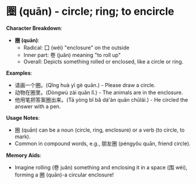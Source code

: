 # **圈 (quān) - circle; ring; to encircle**

**Character Breakdown**:  
- **圈 (quān)**:
   - Radical: 囗 (wéi) "enclosure" on the outside
   - Inner part: 卷 (juǎn) meaning "to roll up"
   - Overall: Depicts something rolled or enclosed, like a circle or ring.

**Examples**:  
- 请画一个圈。(Qǐng huà yī gè quān.) - Please draw a circle.  
- 动物在圈里。(Dòngwù zài quān lǐ.) - The animals are in the enclosure.  
- 他用笔把答案圈出来。(Tā yòng bǐ bǎ dá'àn quān chūlái.) - He circled the answer with a pen.

**Usage Notes**:  
- 圈 (quān) can be a noun (circle, ring, enclosure) or a verb (to circle, to mark).  
- Common in compound words, e.g., 朋友圈 (péngyǒu quān, friend circle).

**Memory Aids**:  
- Imagine rolling (卷 juǎn) something and enclosing it in a space (围 wéi), forming a 圈 (quān)-a circular enclosure!